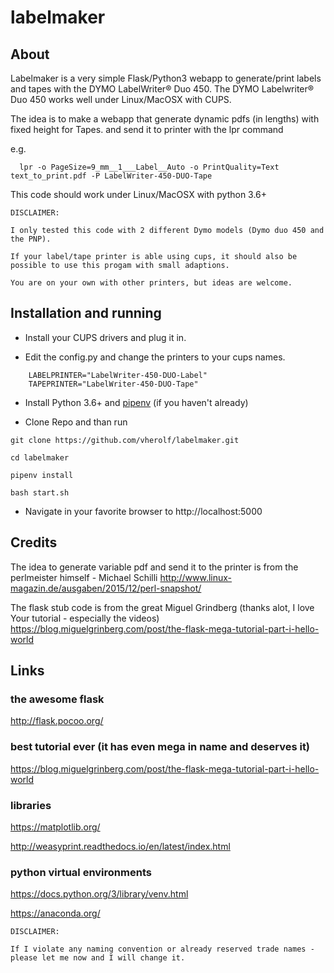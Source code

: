 # labelmaker

## About
 
Labelmaker is a very simple Flask/Python3 webapp to generate/print labels and tapes with the DYMO LabelWriter® Duo 450. 
The DYMO Labelwriter® Duo 450 works well under Linux/MacOSX with CUPS.

The idea is to make a webapp that generate dynamic pdfs (in lengths) with fixed height for Tapes.
and send it to printer with the lpr command

e.g.

```
  lpr -o PageSize=9_mm__1___Label__Auto -o PrintQuality=Text text_to_print.pdf -P LabelWriter-450-DUO-Tape
```

This code should work under Linux/MacOSX with python 3.6+

```
DISCLAIMER: 

I only tested this code with 2 different Dymo models (Dymo duo 450 and the PNP).

If your label/tape printer is able using cups, it should also be possible to use this progam with small adaptions.

You are on your own with other printers, but ideas are welcome.
```

## Installation and running

* Install your CUPS drivers and plug it in.

* Edit the config.py and change the printers to your cups names.
```
    LABELPRINTER="LabelWriter-450-DUO-Label"
    TAPEPRINTER="LabelWriter-450-DUO-Tape"
```

* Install Python 3.6+ and [pipenv](https://docs.pipenv.org/en/latest/) (if you haven't already)

* Clone Repo and than run

```
git clone https://github.com/vherolf/labelmaker.git

cd labelmaker

pipenv install

bash start.sh
```

* Navigate in your favorite browser to http://localhost:5000


## Credits

The idea to generate variable pdf and send it to the printer is from the perlmeister himself - Michael Schilli
http://www.linux-magazin.de/ausgaben/2015/12/perl-snapshot/

The flask stub code is from the great Miguel Grindberg (thanks alot, I love Your tutorial - especially the videos)
https://blog.miguelgrinberg.com/post/the-flask-mega-tutorial-part-i-hello-world


## Links

### the awesome flask

  http://flask.pocoo.org/


### best tutorial ever (it has even mega in name and deserves it)

  https://blog.miguelgrinberg.com/post/the-flask-mega-tutorial-part-i-hello-world


### libraries

  https://matplotlib.org/

  http://weasyprint.readthedocs.io/en/latest/index.html


### python virtual environments

  https://docs.python.org/3/library/venv.html

  https://anaconda.org/


```
DISCLAIMER:

If I violate any naming convention or already reserved trade names - please let me now and I will change it.
```